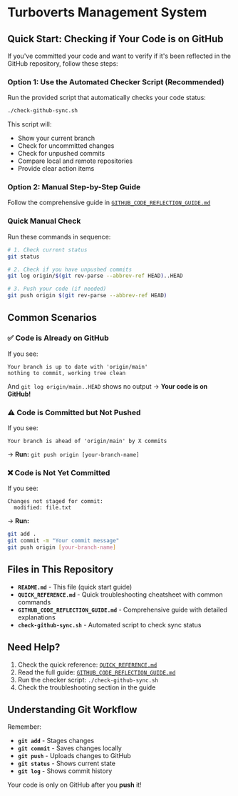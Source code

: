 # Turboverts Management System

## Quick Start: Checking if Your Code is on GitHub

If you've committed your code and want to verify if it's been reflected in the GitHub repository, follow these steps:

### Option 1: Use the Automated Checker Script (Recommended)

Run the provided script that automatically checks your code status:

```bash
./check-github-sync.sh
```

This script will:
- Show your current branch
- Check for uncommitted changes
- Check for unpushed commits
- Compare local and remote repositories
- Provide clear action items

### Option 2: Manual Step-by-Step Guide

Follow the comprehensive guide in [`GITHUB_CODE_REFLECTION_GUIDE.md`](./GITHUB_CODE_REFLECTION_GUIDE.md)

### Quick Manual Check

Run these commands in sequence:

```bash
# 1. Check current status
git status

# 2. Check if you have unpushed commits
git log origin/$(git rev-parse --abbrev-ref HEAD)..HEAD

# 3. Push your code (if needed)
git push origin $(git rev-parse --abbrev-ref HEAD)
```

## Common Scenarios

### ✅ Code is Already on GitHub
If you see:
```
Your branch is up to date with 'origin/main'
nothing to commit, working tree clean
```
And `git log origin/main..HEAD` shows no output → **Your code is on GitHub!**

### ⚠️ Code is Committed but Not Pushed
If you see:
```
Your branch is ahead of 'origin/main' by X commits
```
→ **Run:** `git push origin [your-branch-name]`

### ❌ Code is Not Yet Committed
If you see:
```
Changes not staged for commit:
  modified: file.txt
```
→ **Run:**
```bash
git add .
git commit -m "Your commit message"
git push origin [your-branch-name]
```

## Files in This Repository

- **`README.md`** - This file (quick start guide)
- **`QUICK_REFERENCE.md`** - Quick troubleshooting cheatsheet with common commands
- **`GITHUB_CODE_REFLECTION_GUIDE.md`** - Comprehensive guide with detailed explanations
- **`check-github-sync.sh`** - Automated script to check sync status

## Need Help?

1. Check the quick reference: [`QUICK_REFERENCE.md`](./QUICK_REFERENCE.md)
2. Read the full guide: [`GITHUB_CODE_REFLECTION_GUIDE.md`](./GITHUB_CODE_REFLECTION_GUIDE.md)
3. Run the checker script: `./check-github-sync.sh`
4. Check the troubleshooting section in the guide

## Understanding Git Workflow

Remember:
- **`git add`** - Stages changes
- **`git commit`** - Saves changes locally
- **`git push`** - Uploads changes to GitHub
- **`git status`** - Shows current state
- **`git log`** - Shows commit history

Your code is only on GitHub after you **push** it!

